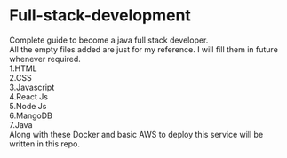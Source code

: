 # Full-stack-development <br>
Complete guide to become a java full stack developer.<br>
All the empty files added are just for my reference. I will fill them in future whenever required.
   <br> 1.HTML 
   <br> 2.CSS
   <br> 3.Javascript
   <br> 4.React Js
   <br> 5.Node Js
   <br> 6.MangoDB 
   <br> 7.Java 
<br>Along with these Docker and basic AWS to deploy this service will be written in this repo.
